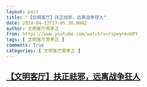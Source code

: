 ```yaml
---
layout: post
title: "【文明客厅】扶正祛邪，远离战争狂人"
date: 2024-04-13T17:05:30.000Z
author: 文明客厅周孝正
from: https://www.youtube.com/watch?v=rspwynknOPY
tags: [ 文明客厅周孝正 ]
comments: True
categories: [ 文明客厅周孝正 ]
---
```

<!--1713027930000-->
[【文明客厅】扶正祛邪，远离战争狂人](https://www.youtube.com/watch?v=rspwynknOPY)
------

<div>

</div>
